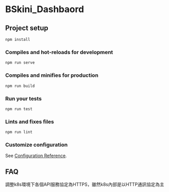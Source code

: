# BSkini_Dashbaord

## Project setup
```
npm install
```

### Compiles and hot-reloads for development
```
npm run serve
```

### Compiles and minifies for production
```
npm run build
```

### Run your tests
```
npm run test
```

### Lints and fixes files
```
npm run lint
```

### Customize configuration
See [Configuration Reference](https://cli.vuejs.org/config/).

## FAQ

調整k8s環境下各個API服務協定為HTTPS，雖然k8s內部是以HTTP通訊協定為主
